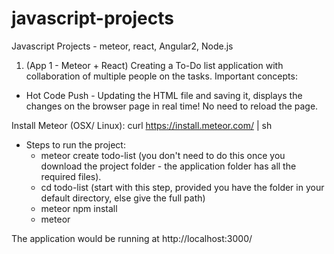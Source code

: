 # javascript-projects
Javascript Projects - meteor, react, Angular2, Node.js 

1. (App 1 - Meteor + React) Creating a To-Do list application with collaboration of multiple people on the tasks. 
Important concepts:
- Hot Code Push - Updating the HTML file and saving it, displays the changes on the browser page in real time! No need to reload the page. 

Install Meteor (OSX/ Linux): curl https://install.meteor.com/ | sh

- Steps to run the project: 
  - meteor create todo-list (you don't need to do this once you download the project folder - the application folder has all  the required files). 
  - cd todo-list (start with this step, provided you have the folder in your default directory, else give the full path) 
  - meteor npm install
  - meteor 

The application would be running at http://localhost:3000/


  


